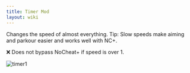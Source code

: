 ```yaml
---
title: Timer Mod
layout: wiki
---
```

Changes the speed of almost everything.
Tip: Slow speeds make aiming and parkour easier and works well with NC+.

:x: Does not bypass NoCheat+ if speed is over 1.

![timer1](https://cloud.githubusercontent.com/assets/11584045/9056320/f5e07aa2-3a9a-11e5-9489-aa67bb112edc.gif)
